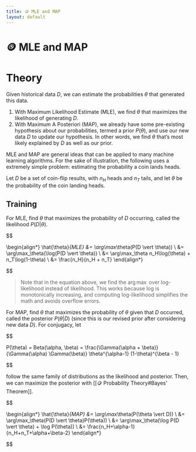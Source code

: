```yaml
---
title: 🪙 MLE and MAP
layout: default
---
```


# 🪙 MLE and MAP

# Theory
Given historical data $D$, we can estimate the probabilities $\theta$ that generated this data.
1. With Maximum Likelihood Estimate (MLE), we find $\theta$ that maximizes the likelihood of generating $D$.
2. With Maximum A Posteriori (MAP), we already have some pre-existing hypothesis about our probabilities, termed a prior $P(\theta)$, and use our new data $D$ to update our hypothesis. In other words, we find $\theta$ that’s most likely explained by $D$ as well as our prior.

MLE and MAP are general ideas that can be applied to many machine learning algorithms. For the sake of illustration, the following uses a extremely simple problem: estimating the probability a coin lands heads.

Let $D$ be a set of coin-flip results, with $n_H$ heads and $n_T$ tails, and let $\theta$ be the probability of the coin landing heads.

## Training
For MLE, find $\theta$ that maximizes the probability of $D$ occurring, called the likelihood $P(D \vert \theta)$.

$$

 \begin{align*} \hat{\theta}_{MLE} &= \arg\max_\theta(P(D \vert \theta)) \\ &= \arg\max_\theta(\log(P(D \vert \theta)) \\ &= \arg\max_\theta n_H\log(\theta) + n_T\log(1-\theta) \\ &= \frac{n_H}{n_H + n_T} \end{align*} 

$$

> Note that in the equation above, we find the $\arg\max$ over log-likelihood instead of likelihood. This works because log is monotonically increasing, and computing log-likelihood simplifies the math and avoids overflow errors.

For MAP, find $\theta$ that maximizes the probability of $\theta$ given that $D$ occurred, called the posterior $P(\theta \vert D)$ (since this is our revised prior after considering new data $D$). For conjugacy, let 

$$

P(\theta) = Beta(\alpha, \beta) = \frac{\Gamma(\alpha + \beta)}{\Gamma(\alpha) \Gamma(\beta)} \theta^{\alpha-1} (1-\theta)^{\beta - 1}

$$

follow the same family of distributions as the likelihood and posterior. Then, we can maximize the posterior with [[🪙 Probability Theory#Bayes' Theorem]].

$$

 \begin{align*} \hat{\theta}_{MAP} &= \arg\max_\theta(P(\theta \vert D)) \\ &= \arg\max_\theta(P(D \vert \theta)P(\theta)) \\ &= \arg\max_\theta(\log P(D \vert \theta) + \log P(\theta)) \\ &= \frac{n_H+\alpha-1}{n_H+n_T+\alpha+\beta-2} \end{align*} 

$$

